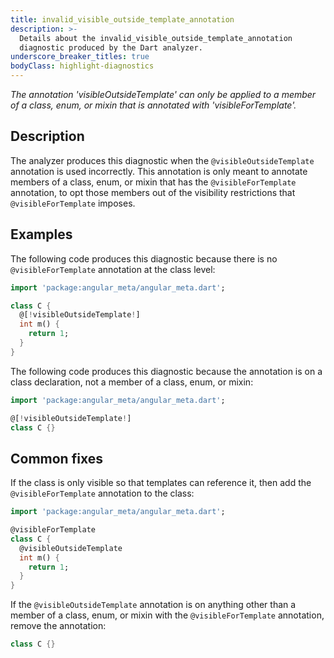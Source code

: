 ```yaml
---
title: invalid_visible_outside_template_annotation
description: >-
  Details about the invalid_visible_outside_template_annotation
  diagnostic produced by the Dart analyzer.
underscore_breaker_titles: true
bodyClass: highlight-diagnostics
---
```


_The annotation 'visibleOutsideTemplate' can only be applied to a member of a class, enum, or mixin that is annotated with 'visibleForTemplate'._

## Description

The analyzer produces this diagnostic when the `@visibleOutsideTemplate`
annotation is used incorrectly. This annotation is only meant to annotate
members of a class, enum, or mixin that has the `@visibleForTemplate`
annotation, to opt those members out of the visibility restrictions that
`@visibleForTemplate` imposes.

## Examples

The following code produces this diagnostic because there is no
`@visibleForTemplate` annotation at the class level:

```dart
import 'package:angular_meta/angular_meta.dart';

class C {
  @[!visibleOutsideTemplate!]
  int m() {
    return 1;
  }
}
```

The following code produces this diagnostic because the annotation is on
a class declaration, not a member of a class, enum, or mixin:

```dart
import 'package:angular_meta/angular_meta.dart';

@[!visibleOutsideTemplate!]
class C {}
```

## Common fixes

If the class is only visible so that templates can reference it, then add
the `@visibleForTemplate` annotation to the class:

```dart
import 'package:angular_meta/angular_meta.dart';

@visibleForTemplate
class C {
  @visibleOutsideTemplate
  int m() {
    return 1;
  }
}
```

If the `@visibleOutsideTemplate` annotation is on anything other than a
member of a class, enum, or mixin with the `@visibleForTemplate`
annotation, remove the annotation:

```dart
class C {}
```
